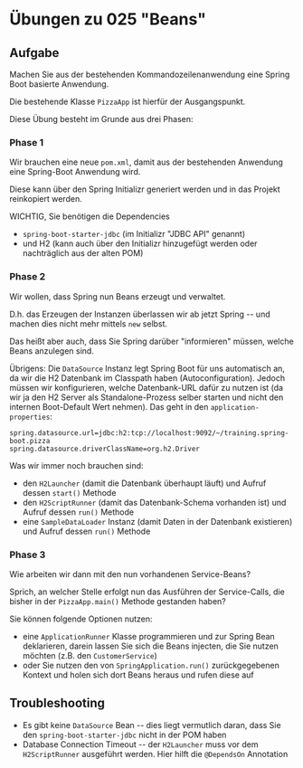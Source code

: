 # Übungen zu 025 "Beans"

## Aufgabe

Machen Sie aus der bestehenden Kommandozeilenanwendung eine Spring Boot basierte Anwendung.

Die bestehende Klasse `PizzaApp` ist hierfür der Ausgangspunkt.

Diese Übung besteht im Grunde aus drei Phasen:

### Phase 1

Wir brauchen eine neue `pom.xml`, damit aus der bestehenden Anwendung eine Spring-Boot Anwendung wird.

Diese kann über den Spring Initializr
generiert werden und in das Projekt reinkopiert werden.

WICHTIG, Sie benötigen die Dependencies

* `spring-boot-starter-jdbc` (im Initializr "JDBC API" genannt)
* und H2 (kann auch über den Initializr hinzugefügt werden oder nachträglich aus der alten POM)

### Phase 2

Wir wollen, dass Spring nun Beans erzeugt und verwaltet.

D.h. das Erzeugen der Instanzen überlassen wir ab jetzt Spring -- und machen dies nicht mehr
mittels `new` selbst.

Das heißt aber auch, dass Sie Spring darüber "informieren" müssen, welche Beans anzulegen sind.

Übrigens: Die `DataSource` Instanz legt Spring Boot für uns automatisch an, da wir die H2 Datenbank
im Classpath haben (Autoconfiguration). Jedoch müssen wir konfigurieren, welche Datenbank-URL dafür
zu nutzen ist (da wir ja den H2 Server als Standalone-Prozess selber starten und nicht den
internen Boot-Default Wert nehmen). Das geht in den `application-properties`:

````properties
spring.datasource.url=jdbc:h2:tcp://localhost:9092/~/training.spring-boot.pizza
spring.datasource.driverClassName=org.h2.Driver
````

Was wir immer noch brauchen sind:

* den `H2Launcher` (damit die Datenbank überhaupt läuft) und Aufruf dessen `start()` Methode
* den `H2ScriptRunner` (damit das Datenbank-Schema vorhanden ist) und Aufruf dessen `run()` Methode
* eine `SampleDataLoader` Instanz (damit Daten in der Datenbank existieren) und Aufruf dessen `run()` Methode

### Phase 3

Wie arbeiten wir dann mit den nun vorhandenen Service-Beans?

Sprich, an welcher Stelle erfolgt nun das Ausführen der Service-Calls, die bisher in der `PizzaApp.main()` Methode
gestanden haben?

Sie können folgende Optionen nutzen:

* eine `ApplicationRunner` Klasse programmieren und zur Spring Bean deklarieren, darein lassen
  Sie sich die Beans injecten, die Sie nutzen möchten (z.B. den `CustomerService`)
* oder Sie nutzen den von `SpringApplication.run()` zurückgegebenen Kontext und holen sich dort
  Beans heraus und rufen diese auf

## Troubleshooting

* Es gibt keine `DataSource` Bean -- dies liegt vermutlich daran, dass Sie
  den `spring-boot-starter-jdbc` nicht in der POM haben
* Database Connection Timeout -- der `H2Launcher` muss vor dem `H2ScriptRunner` ausgeführt werden.
  Hier hilft die `@DependsOn` Annotation